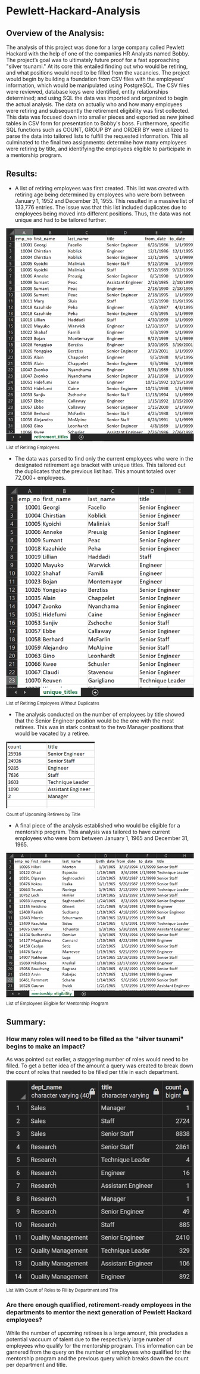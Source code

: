 # Pewlett-Hackard-Analysis

## Overview of the Analysis:

The analysis of this project was done for a large company called Pewlett Hackard with the help of one of the companies HR Analysts named Bobby. The project’s goal was to ultimately future proof for a fast approaching "silver tsunami." At its core this entailed finding out who would be retiring, and what positions would need to be filled from the vacancies.
The project would begin by building a foundation from CSV files with the employees’ information, which would be manipulated using PostgreSQL. The CSV files were reviewed, database keys were identified, entity relationships determined; and using SQL the data was imported and organized to begin the actual analysis. The data on actually who and how many employees were retiring and subsequently the retirement eligibility was first collected. This data was focused down into smaller pieces and exported as new joined tables in CSV form for presentation to Bobby's boss.
Furthermore, specific SQL functions such as COUNT, GROUP BY and ORDER BY were utilized to parse the data into tailored lists to fulfill the requested information. This all culminated to the final two assignments: determine how many employees were retiring by title, and identifying the employees eligible to participate in a mentorship program.


## Results:

- A list of retiring employees was first created. This list was created with retiring age being determined by employees who were born between January 1, 1952 and December 31, 1955. This resulted in a massive list of 133,776 entries. The issue was that this list included duplicates due to employees being moved into different positions. Thus, the data was not unique and had to be tailored further.

![Retiring Employees](Data/retirement_titles.png)
</br><sub>List of Retiring Employees</sub>



- The data was parsed to find only the current employees who were in the designated retirement age bracket with unique titles. This tailored out the duplicates that the previous list had. This amount totaled over 72,000+ employees.

![Retiring Employees Without Duplicates](Data/unique_titles.png)
</br><sub>List of Retiring Employees Without Duplicates</sub>



- The analysis conducted on the number of employees by title showed that the Senior Engineer position would be the one with the most retirees. This was in stark contrast to the two Manager positions that would be vacated by a retiree.

![Retiring Titles](Data/retiring_titles.png)
</br><sub>Count of Upcoming Retirees by Title</sub>



- A final piece of the analysis established who would be eligible for a mentorship program. This analysis was tailored to have current employees who were born between January 1, 1965 and December 31, 1965.

![Mentorship Eligibility](Data/mentorship_eligibility.png)
</br><sub>List of Employees Eligible for Mentorship Program</sub>


## Summary:

### How many roles will need to be filled as the "silver tsunami" begins to make an impact?

As was pointed out earlier, a staggering number of roles would need to be filled. To get a better idea of the amount a query was created to break down the count of roles that needed to be filled per title in each department.

![Roles to Fill](Data/roles_to_fill.png)
</br><sub>List With Count of Roles to Fill by Department and Title</sub>


### Are there enough qualified, retirement-ready employees in the departments to mentor the next generation of Pewlett Hackard employees?

While the number of upcoming retirees is a large amount, this precludes a potential vaccuum of talent due to the respectively large number of employees who qualify for the mentorship program. This information can be garnered from the query on the number of employees who qualified for the mentorship program and the previous query which breaks down the count per department and title.
